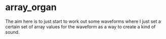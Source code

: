 # array_organ

The aim here is to just start to work out some waveforms where I just set a certain set of array values for the waveform as a way to create a kind of sound.
